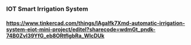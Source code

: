### IOT Smart Irrigation System
#### https://www.tinkercad.com/things/lAgalfk7Xmd-automatic-irrigation-system-eiot-mini-project/editel?sharecode=wdmGt_pndk-74B0ZvI39YfG_eb8ORtflgbRa_WlcDUk
